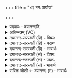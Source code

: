 +++
title = "४२ नमः पार्याय"

+++
<details><summary>पदपाठः - दयानन्दादि</summary>

नमः॑। पार्या॑य। च॒। अ॒वा॒र्या᳖य। च॒। नमः॑। प्र॒तर॑णा॒येति॑ प्र॒ऽतर॑णाय। च॒। उ॒त्तर॑णा॒येत्यु॒त्ऽतर॑णाय। च॒। नमः॑। तीर्थ्या॑य। च॒। कूल्या॑य। च॒। नमः॑। शष्प्या॑य। च॒। फेन्या॑य। च॒। ४२।
</details>

<details><summary>अधिमन्त्रम् (VC)</summary>

- रुद्रा देवताः
- परमेष्ठी प्रजापतिर्वा देवा ऋषयः
- निचृदार्षी त्रिष्टुप्
- धैवतः
</details>

<details><summary>दयानन्द-सरस्वती (हि) - विषयः</summary>

फिर वही विषय अगले मन्त्र में कहा है ॥
</details>

<details><summary>दयानन्द-सरस्वती (हि) - पदार्थः</summary>

पदार्थान्वयभाषाः -  जो मनुष्य (पार्याय) दुःखों से पार हुए (च) और (अवार्याय) इधर के भाग में हुए का (च) भी (नमः) सत्कार (च) तथा (प्रतरणाय) उस तट से नौकादि द्वारा इस पार पहुँचे वा पहुँचाने (च) और (उत्तरणाय) इस पार से उस पार पहुँचने वा पहुँचानेवाले का (नमः) सत्कार करें (तीर्थ्याय) वेदविद्या के पढ़ानेवालों और सत्यभाषणादि कामों में प्रवीण (च) और (कूल्याय) समुद्र तथा नदी आदि के तटों पर रहनेवाले को (च) भी (नमः) अन्न देवें (शष्प्याय) तृण आदि कार्यों में साधु (च) और (फेन्याय) फेन बुद्बुदादि के कार्यों में प्रवीण पुरुष को (च) भी (नमः) अन्नादि देवें, वे कल्याण को प्राप्त होवें ॥४२ ॥
</details>

<details><summary>दयानन्द-सरस्वती (हि) - भावार्थः</summary>

भावार्थभाषाः -  मनुष्यों को चाहिये कि नौकादि यानों में शिक्षित मल्लाह आदि को रख समुद्रादि के इस पार, उस पार जा-आके देश-देशान्तर और द्वीपद्वीपान्तरों में व्यवहार से धन की उन्नति करके अपना अभीष्ट सिद्ध करें ॥४२ ॥
</details>

<details><summary>दयानन्द-सरस्वती (सं) - विषयः</summary>

पुनस्तमेव विषयमाह ॥
</details>

<details><summary>दयानन्द-सरस्वती (सं) - पदार्थः</summary>

पदार्थान्वयभाषाः -  ये मनुष्याः पार्य्याय चावार्याय च नमः प्रतरणाय चोत्तरणाय च नमस्तीर्थ्याय च कूल्याय च नमः शष्प्याय च फेन्याय च नमः कुर्वन्तु प्रदद्युश्च ते सुखं प्राप्नुयुः ॥४२ ॥
</details>

<details><summary>दयानन्द-सरस्वती (सं) - भावार्थः</summary>

भावार्थभाषाः -  मनुष्यैर्यानेषु नौकादिषु सुशिक्षितान् कैवर्त्तकादीन् संस्थाप्य समुद्रादिपारावारौ गत्वागत्य देशदेशान्तरद्वीपद्वीपान्तरव्यवहारेण धनं निष्पाद्याभीष्टं साधनीयम् ॥४२ ॥
</details>

<details><summary>सविता जोशी ← दयानन्दः (म) - भावार्थः</summary>

भावार्थभाषाः -  माणसांनी नौका इत्यादी यानांमध्ये प्रशिक्षित नावाड्यांना ठेवावे. समुद्रात इकडून तिकडे देशदेशांतरी व द्वीपद्वीपांतरी जावे, यावे आणि धन प्राप्त करून आपले ईप्सित साध्य करावे.
</details>